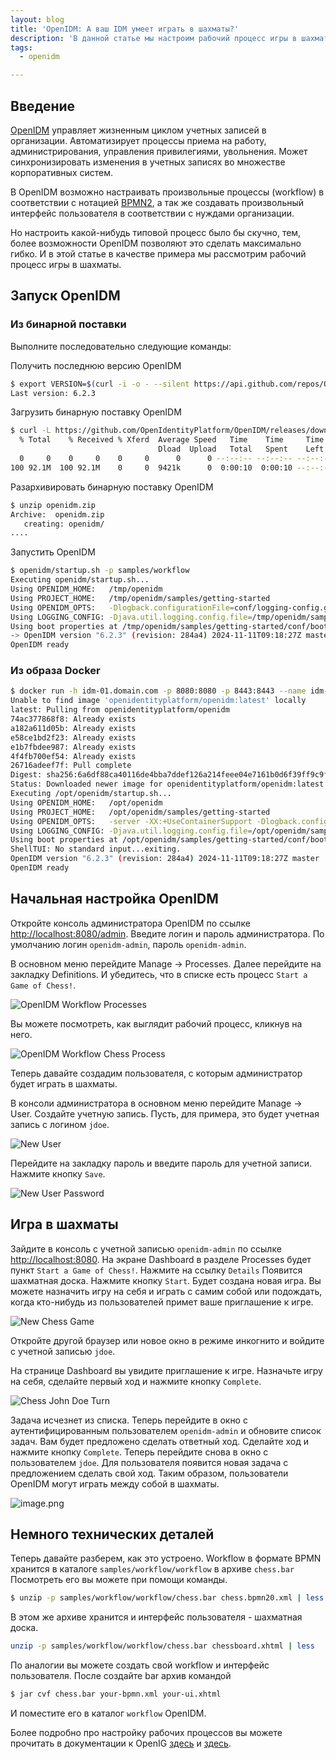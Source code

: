 ```yaml
---
layout: blog
title: 'OpenIDM: А ваш IDM умеет играть в шахматы?'
description: 'В данной статье мы настроим рабочий процесс игры в шахматы между пользователями'
tags: 
  - openidm

---
```


## Введение

[OpenIDM](http://github.com/OpenIdentityPlatform/OpenIDM) управляет жизненным циклом учетных записей в организации. Автоматизирует процессы приема на работу, администрирования, управления привилегиями, увольнения. Может синхронизировать изменения в учетных записях во множестве корпоративных систем. 

В OpenIDM возможно настраивать произвольные процессы (workflow) в соответствии с нотацией [BPMN2](https://en.wikipedia.org/wiki/BPMN), а так же создавать произвольный интерфейс пользователя в соответствии с нуждами организации.

Но настроить какой-нибудь типовой процесс было бы скучно, тем, более возможности OpenIDM позволяют это сделать максимально гибко. И в этой статье в качестве примера мы рассмотрим рабочий процесс игры в шахматы.

## Запуск OpenIDM

### Из бинарной поставки

Выполните последовательно следующие команды:

Получить последнюю версию OpenIDM

```bash
$ export VERSION=$(curl -i -o - --silent https://api.github.com/repos/OpenIdentityPlatform/OpenIDM/releases/latest | grep -m1 "\"name\"" | cut -d\" -f4); echo "Last version: $VERSION"
Last version: 6.2.3
```

Загрузить бинарную поставку OpenIDM

```bash
$ curl -L https://github.com/OpenIdentityPlatform/OpenIDM/releases/download/$VERSION/openidm-$VERSION.zip --output openidm.zip
  % Total    % Received % Xferd  Average Speed   Time    Time     Time  Current
                                 Dload  Upload   Total   Spent    Left  Speed
  0     0    0     0    0     0      0      0 --:--:-- --:--:-- --:--:--     0
100 92.1M  100 92.1M    0     0  9421k      0  0:00:10  0:00:10 --:--:-- 9926k
```

Разархивировать бинарную поставку OpenIDM

```bash
$ unzip openidm.zip 
Archive:  openidm.zip
   creating: openidm/
....
```

Запустить OpenIDM

```bash
$ openidm/startup.sh -p samples/workflow
Executing openidm/startup.sh...
Using OPENIDM_HOME:   /tmp/openidm
Using PROJECT_HOME:   /tmp/openidm/samples/getting-started
Using OPENIDM_OPTS:   -Dlogback.configurationFile=conf/logging-config.groovy
Using LOGGING_CONFIG: -Djava.util.logging.config.file=/tmp/openidm/samples/getting-started/conf/logging.properties
Using boot properties at /tmp/openidm/samples/getting-started/conf/boot/boot.properties
-> OpenIDM version "6.2.3" (revision: 284a4) 2024-11-11T09:18:27Z master
OpenIDM ready
```

### Из образа Docker

```bash
$ docker run -h idm-01.domain.com -p 8080:8080 -p 8443:8443 --name idm-01 openidentityplatform/openidm -p samples/workflow
Unable to find image 'openidentityplatform/openidm:latest' locally
latest: Pulling from openidentityplatform/openidm
74ac377868f8: Already exists 
a182a611d05b: Already exists 
e58ce1bd2f23: Already exists 
e1b7fbdee987: Already exists 
4f4fb700ef54: Already exists 
26716adeef7f: Pull complete 
Digest: sha256:6a6df88ca40116de4bba7ddef126a214feee04e7161b0d6f39ff9c9f448cda94
Status: Downloaded newer image for openidentityplatform/openidm:latest
Executing /opt/openidm/startup.sh...
Using OPENIDM_HOME:   /opt/openidm
Using PROJECT_HOME:   /opt/openidm/samples/getting-started
Using OPENIDM_OPTS:   -server -XX:+UseContainerSupport -Dlogback.configurationFile=conf/logging-config.groovy
Using LOGGING_CONFIG: -Djava.util.logging.config.file=/opt/openidm/samples/getting-started/conf/logging.properties
Using boot properties at /opt/openidm/samples/getting-started/conf/boot/boot.properties
ShellTUI: No standard input...exiting.
OpenIDM version "6.2.3" (revision: 284a4) 2024-11-11T09:18:27Z master
OpenIDM ready
```

## Начальная настройка OpenIDM

Откройте консоль администратора OpenIDM по ссылке [http://localhost:8080/admin](http://localhost:8080/admin). Введите логин и пароль администратора. По умолчанию логин `openidm-admin`, пароль `openidm-admin`.

В основном меню перейдите Manage → Processes. Далее перейдите на закладку Definitions. И убедитесь, что в списке есть процесс `Start a Game of Chess!`.

![OpenIDM Workflow Processes](https://raw.githubusercontent.com/wiki/3A-Systems/OpenIDM/images/openidm-chess/0-workflow-processes.png)

Вы можете посмотреть, как выглядит рабочий процесс, кликнув на него.

![OpenIDM Workflow Chess Process](https://raw.githubusercontent.com/wiki/3A-Systems/OpenIDM/images/openidm-chess/1-chess-process.png)

Теперь давайте создадим пользователя, с которым администратор будет играть в шахматы.

В консоли администратора в основном меню перейдите Manage → User. Создайте учетную запись. Пусть, для примера, это будет учетная запись с логином `jdoe`.

![New User](https://raw.githubusercontent.com/wiki/3A-Systems/OpenIDM/images/openidm-chess/2-new-user.png)

Перейдите на закладку пароль и введите пароль для учетной записи. Нажмите кнопку `Save`.

![New User Password](https://raw.githubusercontent.com/wiki/3A-Systems/OpenIDM/images/openidm-chess/3-new-user-password.png)

## Игра в шахматы

Зайдите в консоль с учетной записью `openidm-admin` по ссылке  [http://localhost:8080](http://localhost:8080/admin). На экране Dashboard в разделе Processes будет пункт `Start a Game of Chess!`. Нажмите на ссылку `Details` Появится шахматная доска. Нажмите кнопку `Start`. Будет создана новая игра. Вы можете назначить игру на себя и играть с самим собой или подождать, когда кто-нибудь из пользователей примет ваше приглашение к игре.

![New Chess Game](https://raw.githubusercontent.com/wiki/3A-Systems/OpenIDM/images/openidm-chess/4-new-chess-game.png)

Откройте другой браузер или новое окно в режиме инкогнито и войдите с учетной записью `jdoe`.

На странице Dashboard вы увидите приглашение к игре. Назначьте игру на себя, сделайте первый ход и нажмите кнопку `Complete`. 

![Chess John Doe Turn](https://raw.githubusercontent.com/wiki/3A-Systems/OpenIDM/images/openidm-chess/5-chess-jdoe-turn.png)

Задача исчезнет из списка. Теперь перейдите в окно с аутентифицированным пользователем `openidm-admin` и обновите список задач.  Вам будет предложено сделать ответный ход. Сделайте ход и нажмите кнопку `Complete`. Теперь перейдите снова в окно с пользователем `jdoe`. Для пользователя появится новая задача с предложением сделать свой ход. Таким образом, пользователи OpenIDM могут играть между собой в шахматы.

![image.png](https://raw.githubusercontent.com/wiki/3A-Systems/OpenIDM/images/openidm-chess/6-chess-admin-turn.png)

## Немного технических деталей

Теперь давайте разберем, как это устроено. Workflow в формате BPMN хранится в каталоге `samples/workflow/workflow` в архиве `chess.bar` Посмотреть его вы можете при помощи команды.

```bash
$ unzip -p samples/workflow/workflow/chess.bar chess.bpmn20.xml | less
```

В этом же архиве хранится и интерфейс пользователя - шахматная доска.

```bash
unzip -p samples/workflow/workflow/chess.bar chessboard.xhtml | less
```

По аналогии вы можете создать свой workflow и интерфейс пользователя. После создайте bar архив командой

```bash
$ jar cvf chess.bar your-bpmn.xml your-ui.xhtml
```

И поместите его в каталог `workflow` OpenIDM.

Более подробно про настройку рабочих процессов вы можете прочитать в документации к OpenIG [здесь](https://doc.openidentityplatform.org/openidm/integrators-guide/chap-workflow) и [здесь](https://doc.openidentityplatform.org/openidm/samples-guide/chap-workflow-samples).